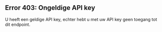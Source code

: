 ## Error 403: Ongeldige API key
U heeft een geldige API key, echter hebt u met uw API key geen toegang tot dit endpoint. 
